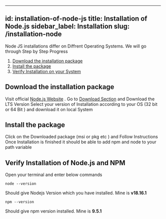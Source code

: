 
---
id: installation-of-node-js
title: Installation of Node.js
sidebar_label: Installation
slug: /installation-node
---
Node JS installations differ on Diffrent Operating Systems. We will go through Step by Step Progress 


1. [Download the installation package](#download-the-installation-package) 
2. [Install the package](#install-the-package)
3. [Verify Installation on your System](#verify-installation-of-nodejs-and-npm)

## Download the installation package
Visit official [Node.js Website](https://nodejs.org/en) .
Go to [Download Section](https://nodejs.org/en/download) and Download the LTS Version 
Select your version of Installation according to your OS  (32 bit or 64 Bit )
and download it on local System

## Install the package 
Click on the Downloaded package (msi or pkg etc ) and Follow Instructions 
Once Installation is finished it should be able to add npm and node to your path variable 

## Verify Installation of Node.js and NPM 
Open your terminal and enter below commands 
```shell
node --version
```
Should give Nodejs Version which you have installed. Mine is **v18.16.1**
```shell
npm --version
```
Should give npm version installed. Mine is **9.5.1**
